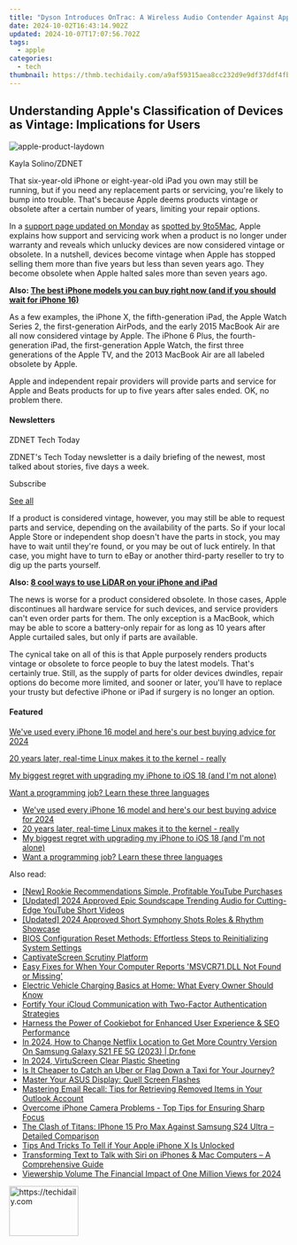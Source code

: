 ```yaml
---
title: "Dyson Introduces OnTrac: A Wireless Audio Contender Against Apple's AirPods Pro"
date: 2024-10-02T16:43:14.902Z
updated: 2024-10-07T17:07:56.702Z
tags:
  - apple
categories:
  - tech
thumbnail: https://thmb.techidaily.com/a9af59315aea8cc232d9e9df37ddf4fb252ec7cdb030d740feb1460fb864db26.jpg
---
```


## Understanding Apple's Classification of Devices as Vintage: Implications for Users

![apple-product-laydown](https://www.zdnet.com/a/img/resize/383dd88092420dfc946002d73344a8c4b508ace3/2024/03/22/9de5d742-201a-463f-9a0f-946732da347f/rotated-1711135723-img-1307.jpg?auto=webp&width=1280)

Kayla Solino/ZDNET

That six-year-old iPhone or eight-year-old iPad you own may still be running, but if you need any replacement parts or servicing, you're likely to bump into trouble. That's because Apple deems products vintage or obsolete after a certain number of years, limiting your repair options.

In a [support page updated on Monday](https://support.apple.com/en-us/102772) as [spotted by 9to5Mac](https://9to5mac.com/2024/07/01/apple-says-these-three-products-are-now-vintage/), Apple explains how support and servicing work when a product is no longer under warranty and reveals which unlucky devices are now considered vintage or obsolete. In a nutshell, devices become vintage when Apple has stopped selling them more than five years but less than seven years ago. They become obsolete when Apple halted sales more than seven years ago.

**Also: [The best iPhone models you can buy right now (and if you should wait for iPhone 16)](https://www.zdnet.com/article/best-iphone/)**

As a few examples, the iPhone X, the fifth-generation iPad, the Apple Watch Series 2, the first-generation AirPods, and the early 2015 MacBook Air are all now considered vintage by Apple. The iPhone 6 Plus, the fourth-generation iPad, the first-generation Apple Watch, the first three generations of the Apple TV, and the 2013 MacBook Air are all labeled obsolete by Apple.

Apple and independent repair providers will provide parts and service for Apple and Beats products for up to five years after sales ended. OK, no problem there.

#### Newsletters

ZDNET Tech Today

ZDNET's Tech Today newsletter is a daily briefing of the newest, most talked about stories, five days a week.

 Subscribe

[See all](https://www.zdnet.com/newsletters/)

If a product is considered vintage, however, you may still be able to request parts and service, depending on the availability of the parts. So if your local Apple Store or independent shop doesn't have the parts in stock, you may have to wait until they're found, or you may be out of luck entirely. In that case, you might have to turn to eBay or another third-party reseller to try to dig up the parts yourself.

**Also: [8 cool ways to use LiDAR on your iPhone and iPad](https://www.zdnet.com/article/how-to-use-lidar-on-the-iphone-and-ipad/)**

The news is worse for a product considered obsolete. In those cases, Apple discontinues all hardware service for such devices, and service providers can't even order parts for them. The only exception is a MacBook, which may be able to score a battery-only repair for as long as 10 years after Apple curtailed sales, but only if parts are available.

The cynical take on all of this is that Apple purposely renders products vintage or obsolete to force people to buy the latest models. That's certainly true. Still, as the supply of parts for older devices dwindles, repair options do become more limited, and sooner or later, you'll have to replace your trusty but defective iPhone or iPad if surgery is no longer an option.

#### Featured

[We've used every iPhone 16 model and here's our best buying advice for 2024](https://www.zdnet.com/article/iphone-16-pro-max-buying-advice-2024/ "We've used every iPhone 16 model and here's our best buying advice for 2024")

[20 years later, real-time Linux makes it to the kernel - really](https://www.zdnet.com/article/20-years-later-real-time-linux-makes-it-to-the-kernel-really/ "20 years later, real-time Linux makes it to the kernel - really")

[My biggest regret with upgrading my iPhone to iOS 18 (and I'm not alone)](https://www.zdnet.com/article/my-biggest-regret-with-upgrading-my-iphone-to-ios-18-and-im-not-alone/ "My biggest regret with upgrading my iPhone to iOS 18 (and I'm not alone)")

[Want a programming job? Learn these three languages](https://www.zdnet.com/article/want-a-programming-job-learn-these-three-languages/ "Want a programming job? Learn these three languages")

* [We've used every iPhone 16 model and here's our best buying advice for 2024](https://www.zdnet.com/article/iphone-16-pro-max-buying-advice-2024/ "We've used every iPhone 16 model and here's our best buying advice for 2024")
* [20 years later, real-time Linux makes it to the kernel - really](https://www.zdnet.com/article/20-years-later-real-time-linux-makes-it-to-the-kernel-really/ "20 years later, real-time Linux makes it to the kernel - really")
* [My biggest regret with upgrading my iPhone to iOS 18 (and I'm not alone)](https://www.zdnet.com/article/my-biggest-regret-with-upgrading-my-iphone-to-ios-18-and-im-not-alone/ "My biggest regret with upgrading my iPhone to iOS 18 (and I'm not alone)")
* [Want a programming job? Learn these three languages](https://www.zdnet.com/article/want-a-programming-job-learn-these-three-languages/ "Want a programming job? Learn these three languages")

<ins class="adsbygoogle"
     style="display:block"
     data-ad-format="autorelaxed"
     data-ad-client="ca-pub-7571918770474297"
     data-ad-slot="1223367746"></ins>

<ins class="adsbygoogle"
     style="display:block"
     data-ad-client="ca-pub-7571918770474297"
     data-ad-slot="8358498916"
     data-ad-format="auto"
     data-full-width-responsive="true"></ins>

<span class="atpl-alsoreadstyle">Also read:</span>
<div><ul>
<li><a href="https://youtube-help.techidaily.com/new-rookie-recommendations-simple-profitable-youtube-purchases/"><u>[New] Rookie Recommendations Simple, Profitable YouTube Purchases</u></a></li>
<li><a href="https://facebook-video-share.techidaily.com/updated-2024-approved-epic-soundscape-trending-audio-for-cutting-edge-youtube-short-videos/"><u>[Updated] 2024 Approved Epic Soundscape Trending Audio for Cutting-Edge YouTube Short Videos</u></a></li>
<li><a href="https://youtube-sure.techidaily.com/ed-2024-approved-short-symphony-shots-roles-and-rhythm-showcase/"><u>[Updated] 2024 Approved Short Symphony Shots Roles & Rhythm Showcase</u></a></li>
<li><a href="https://technical-tips.techidaily.com/bios-configuration-reset-methods-effortless-steps-to-reinitializing-system-settings/"><u>BIOS Configuration Reset Methods: Effortless Steps to Reinitializing System Settings</u></a></li>
<li><a href="https://screen-video-capture.techidaily.com/captivatescreen-scrutiny-platform/"><u>CaptivateScreen Scrutiny Platform</u></a></li>
<li><a href="https://technical-tips.techidaily.com/easy-fixes-for-when-your-computer-reports-msvcr71dll-not-found-or-missing/"><u>Easy Fixes for When Your Computer Reports 'MSVCR71.DLL Not Found or Missing'</u></a></li>
<li><a href="https://technical-tips.techidaily.com/electric-vehicle-charging-basics-at-home-what-every-owner-should-know/"><u>Electric Vehicle Charging Basics at Home: What Every Owner Should Know</u></a></li>
<li><a href="https://technical-tips.techidaily.com/fortify-your-icloud-communication-with-two-factor-authentication-strategies/"><u>Fortify Your iCloud Communication with Two-Factor Authentication Strategies</u></a></li>
<li><a href="https://solve-latest.techidaily.com/harness-the-power-of-cookiebot-for-enhanced-user-experience-and-seo-performance/"><u>Harness the Power of Cookiebot for Enhanced User Experience & SEO Performance</u></a></li>
<li><a href="https://review-topics.techidaily.com/in-2024-how-to-change-netflix-location-to-get-more-country-version-on-samsung-galaxy-s21-fe-5g-2023-drfone-by-drfone-virtual-android/"><u>In 2024, How to Change Netflix Location to Get More Country Version On Samsung Galaxy S21 FE 5G (2023) | Dr.fone</u></a></li>
<li><a href="https://screen-capture.techidaily.com/in-2024-virtuscreen-clear-plastic-sheeting/"><u>In 2024, VirtuScreen Clear Plastic Sheeting</u></a></li>
<li><a href="https://technical-tips.techidaily.com/is-it-cheaper-to-catch-an-uber-or-flag-down-a-taxi-for-your-journey/"><u>Is It Cheaper to Catch an Uber or Flag Down a Taxi for Your Journey?</u></a></li>
<li><a href="https://graphic-issues.techidaily.com/master-your-asus-display-quell-screen-flashes/"><u>Master Your ASUS Display: Quell Screen Flashes</u></a></li>
<li><a href="https://technical-tips.techidaily.com/mastering-email-recall-tips-for-retrieving-removed-items-in-your-outlook-account/"><u>Mastering Email Recall: Tips for Retrieving Removed Items in Your Outlook Account</u></a></li>
<li><a href="https://technical-tips.techidaily.com/overcome-iphone-camera-problems-top-tips-for-ensuring-sharp-focus/"><u>Overcome iPhone Camera Problems - Top Tips for Ensuring Sharp Focus</u></a></li>
<li><a href="https://technical-tips.techidaily.com/the-clash-of-titans-iphone-15-pro-max-against-samsung-s24-ultra-detailed-comparison/"><u>The Clash of Titans: IPhone 15 Pro Max Against Samsung S24 Ultra – Detailed Comparison</u></a></li>
<li><a href="https://sim-unlock.techidaily.com/tips-and-tricks-to-tell-if-your-apple-iphone-x-is-unlocked-by-drfone-ios/"><u>Tips And Tricks To Tell if Your Apple iPhone X Is Unlocked</u></a></li>
<li><a href="https://technical-tips.techidaily.com/transforming-text-to-talk-with-siri-on-iphones-and-mac-computers-a-comprehensive-guide/"><u>Transforming Text to Talk with Siri on iPhones & Mac Computers – A Comprehensive Guide</u></a></li>
<li><a href="https://facebook-record-videos.techidaily.com/viewership-volume-the-financial-impact-of-one-million-views-for-2024/"><u>Viewership Volume The Financial Impact of One Million Views for 2024</u></a></li>
</ul></div>

<!-- affiliate ads begin -->
<a href="https://aligracehair.sjv.io/c/5597632/2135365/19272" target="_top" id="2135365">
  <img src="//a.impactradius-go.com/display-ad/19272-2135365" border="0" alt="https://techidaily.com" width="125" height="90"/>
</a>
<img height="0" width="0" src="https://aligracehair.sjv.io/i/5597632/2135365/19272" style="position:absolute;visibility:hidden;" border="0" />
<!-- affiliate ads end -->

